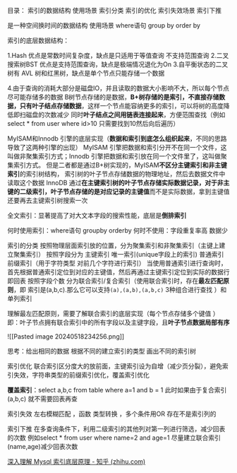 目录：
索引的数据结构 
使用场景
索引分类
索引的优化
索引失效场景
索引下推



是一种空间换时间的数据结构
使用场景 where语句 group by order by



索引的底层数据结构：

1.Hash 优点是常数时间复杂度，缺点是只适用于等值查询 不支持范围查询
2.二叉搜索树BST 优点是支持范围查询，缺点是极端情况退化为On
3.自平衡状态的二叉树有 AVL 树和红黑树，缺点是单个节点只能存储一个数据

4.由于查询的消耗大部分是磁盘IO，并且读取的数据大小影响不大，所以每个节点尽可能存储多的数据
B树节点存储的是数据，**B+树存储的是索引，不直接存储数据，只有叶子结点存储数据**，这样一个节点能容纳更多的索引，可以将树的高度降低即扫磁盘的次数减少
同时**叶子结点之间用链表连接起来**，方便范围查找（例如select * from user where id>10 只需要找到10然后向后遍历）

MyISAM和Innodb 引擎的底层实现（**数据和索引到底怎么组织起来**，不同的思路导致了这两种引擎的出现）
MyISAM 引擎把数据和索引分开不在同一个文件，这叫做非聚集索引方式；Innodb 引擎把数据和索引放在同一个文件里了，这叫做聚集索引方式。
但是二者都是通过B+树实现的，MyISAM**不区分主键索引和非主键索引**的索引树结构，
索引树的叶子节点存储数据的物理地址，然后去数据文件中读取这个数据
InnoDB 通过**在主键索引树的叶子节点存储实际数据记录，对于非主键的二级索引，叶子节点存储的是对应记录的主键值**而不是实际数据，拿到主键值还要再去主键索引树搜索一次


全文索引：显著提高了对大文本字段的搜索性能，底层是**倒排索引**

何时使用索引：where语句 groupby orderby  何时不使用：字段重复率高 数据少



索引的分类
按照物理层面索引放的位置，分为聚集索引和非聚集索引（主键上建立聚集索引）
按照字段分为 主键索引 唯一索引(unique字段上的索引) 普通索引 前缀索引（用于字符类型 对前几个字符进行索引）  当使用普通索引进行查询时，首先根据普通索引定位到对应的主键值，然后再通过主键索引定位到实际的数据行即回表
按照字段个数 分为联合索引/复合索引（使用联合索引时，存在**最左匹配原则**，即
索引是(a,b,c).那么它可以支持`(a),(a,b),(a,b,c)` 3种组合进行查找
）和单列索引

理解最左匹配原则，需要了解联合索引的底层实现（每个节点存储多个键值 ）
即：叶子节点拥有联合索引中的所有字段以及主键字段，且**叶子节点数据局部有序**

![[Pasted image 20240518234256.png]]

思考：给出相同的数据 根据不同的建立索引的类型 画出不同的索引树



索引优化
联合索引区分度大的放前面，主键索引设为自增（减少页分裂），避免索引失效，字符串类型的前缀索引优化，覆盖索引优化

**覆盖索引**：select a,b,c from table where a=1 and b = 1 此时如果由于复合索引(a,b,c) 就不需要回表再查


索引失效
左右模糊匹配 ，函数 类型转换 ，多个条件用OR 存在不是索引列的

索引下推 在多查询条件下，利用二级索引的其他列对第一列进行筛选，减少回表的次数
例如select * from user where name=2 and age=1 尽量建立联合索引(name,age)减少回表次数


[深入理解 Mysql 索引底层原理 - 知乎 (zhihu.com)](https://zhuanlan.zhihu.com/p/113917726)
